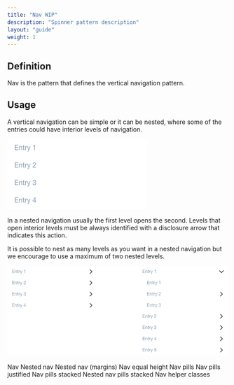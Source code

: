 ```yaml
---
title: "Nav WIP"
description: "Spinner pattern description"
layout: "guide"
weight: 1
---
```


## Definition
Nav is the pattern that defines the vertical navigation pattern.

## Usage

A vertical navigation can be simple or it can be nested, where some of the entries could have interior levels of navigation.

![nav stacked](../../../images/navStacked.png)

In a nested navigation usually the first level opens the second. Levels that open interior levels must be always identified with a disclosure arrow that indicates this action.

It is possible to nest as many levels as you want in a nested navigation but we encourage to use a maximum of two nested levels.

![nav stacked](../../../images/navNested.png)



Nav
Nested nav
Nested nav (margins)
Nav equal height
Nav pills
Nav pills justified
Nav pills stacked
Nested nav pills stacked
Nav helper classes

